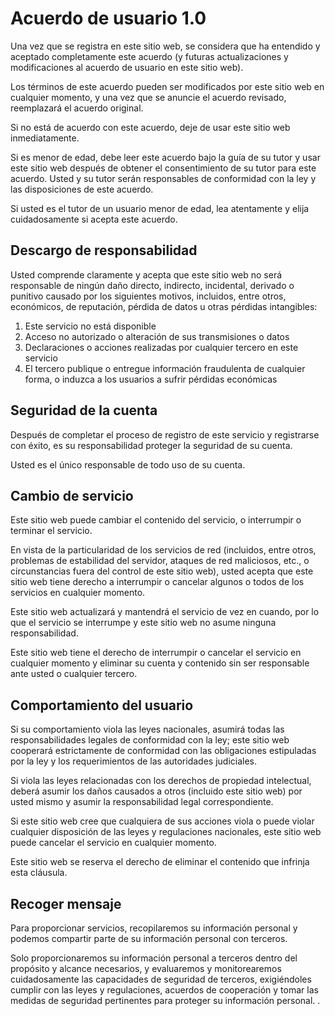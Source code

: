 # Acuerdo de usuario 1.0

Una vez que se registra en este sitio web, se considera que ha entendido y aceptado completamente este acuerdo (y futuras actualizaciones y modificaciones al acuerdo de usuario en este sitio web).

Los términos de este acuerdo pueden ser modificados por este sitio web en cualquier momento, y una vez que se anuncie el acuerdo revisado, reemplazará el acuerdo original.

Si no está de acuerdo con este acuerdo, deje de usar este sitio web inmediatamente.

Si es menor de edad, debe leer este acuerdo bajo la guía de su tutor y usar este sitio web después de obtener el consentimiento de su tutor para este acuerdo. Usted y su tutor serán responsables de conformidad con la ley y las disposiciones de este acuerdo.

Si usted es el tutor de un usuario menor de edad, lea atentamente y elija cuidadosamente si acepta este acuerdo.

## Descargo de responsabilidad

Usted comprende claramente y acepta que este sitio web no será responsable de ningún daño directo, indirecto, incidental, derivado o punitivo causado por los siguientes motivos, incluidos, entre otros, económicos, de reputación, pérdida de datos u otras pérdidas intangibles:

1. Este servicio no está disponible
1. Acceso no autorizado o alteración de sus transmisiones o datos
1. Declaraciones o acciones realizadas por cualquier tercero en este servicio
1. El tercero publique o entregue información fraudulenta de cualquier forma, o induzca a los usuarios a sufrir pérdidas económicas

## Seguridad de la cuenta

Después de completar el proceso de registro de este servicio y registrarse con éxito, es su responsabilidad proteger la seguridad de su cuenta.

Usted es el único responsable de todo uso de su cuenta.

## Cambio de servicio

Este sitio web puede cambiar el contenido del servicio, o interrumpir o terminar el servicio.

En vista de la particularidad de los servicios de red (incluidos, entre otros, problemas de estabilidad del servidor, ataques de red maliciosos, etc., o circunstancias fuera del control de este sitio web), usted acepta que este sitio web tiene derecho a interrumpir o cancelar algunos o todos de los servicios en cualquier momento.

Este sitio web actualizará y mantendrá el servicio de vez en cuando, por lo que el servicio se interrumpe y este sitio web no asume ninguna responsabilidad.

Este sitio web tiene el derecho de interrumpir o cancelar el servicio en cualquier momento y eliminar su cuenta y contenido sin ser responsable ante usted o cualquier tercero.

## Comportamiento del usuario

Si su comportamiento viola las leyes nacionales, asumirá todas las responsabilidades legales de conformidad con la ley; este sitio web cooperará estrictamente de conformidad con las obligaciones estipuladas por la ley y los requerimientos de las autoridades judiciales.

Si viola las leyes relacionadas con los derechos de propiedad intelectual, deberá asumir los daños causados ​​a otros (incluido este sitio web) por usted mismo y asumir la responsabilidad legal correspondiente.

Si este sitio web cree que cualquiera de sus acciones viola o puede violar cualquier disposición de las leyes y regulaciones nacionales, este sitio web puede cancelar el servicio en cualquier momento.

Este sitio web se reserva el derecho de eliminar el contenido que infrinja esta cláusula.

## Recoger mensaje

Para proporcionar servicios, recopilaremos su información personal y podemos compartir parte de su información personal con terceros.

Solo proporcionaremos su información personal a terceros dentro del propósito y alcance necesarios, y evaluaremos y monitorearemos cuidadosamente las capacidades de seguridad de terceros, exigiéndoles cumplir con las leyes y regulaciones, acuerdos de cooperación y tomar las medidas de seguridad pertinentes para proteger su información personal. .
